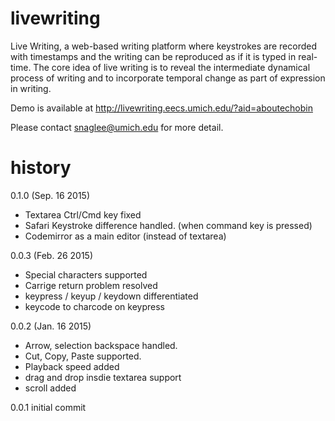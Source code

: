 # livewriting

Live Writing, a web-based writing platform where keystrokes are recorded with timestamps and the writing can be reproduced as if it is typed in real-time. The core idea of live writing is to reveal the intermediate dynamical process of writing and to incorporate temporal change as part of expression in writing.

Demo is available at http://livewriting.eecs.umich.edu/?aid=aboutechobin

Please contact snaglee@umich.edu for more detail. 

# history

0.1.0 (Sep. 16 2015)
* Textarea Ctrl/Cmd key fixed 
* Safari Keystroke difference handled. (when command key is pressed) 
* Codemirror as a main editor (instead of textarea)


0.0.3 (Feb. 26 2015)
* Special characters supported
* Carrige return problem resolved
* keypress / keyup / keydown differentiated
* keycode to charcode on keypress

0.0.2 (Jan. 16 2015)
* Arrow, selection backspace handled. 
* Cut, Copy, Paste supported. 
* Playback speed added
* drag and drop insdie textarea support
* scroll added 
 
0.0.1 initial commit
